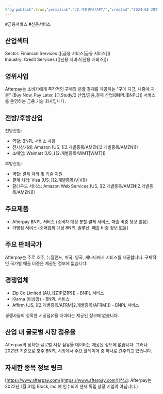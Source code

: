 ```yaml
---
{"dg-publish":true,"permalink":"/2.개별종목/APT/","created":"2024-08-29T21:56:51.872+09:00","updated":"2025-07-29T21:37:04.344+09:00"}
---
```


#금융서비스 #신용서비스

## 산업섹터

Sector: Financial Services ([[금융 서비스\|금융 서비스]])  
Industry: Credit Services ([[신용 서비스\|신용 서비스]])

## 영위사업

Afterpay는 소비자에게 즉각적인 구매와 분할 결제를 제공하는 "구매 지금, 나중에 지불" (Buy Now, Pay Later, [[1.Study/2.산업/금융,결제 산업/BNPL\|BNPL]]) 서비스를 운영하는 금융 기술 회사입니다.

## 전방/후방산업

전방산업:

- 역할: BNPL 서비스 사용
- 전자상거래: Amazon (US, [[2.개별종목/AMZN\|2.개별종목/AMZN]])
- 소매업: Walmart (US, [[2.개별종목/WMT\|WMT]])

후방산업:

- 역할: 결제 처리 및 기술 지원
- 결제 처리: Visa (US, [[2.개별종목/V\|V]])
- 클라우드 서비스: Amazon Web Services (US, [[2.개별종목/AMZN\|2.개별종목/AMZN]])

## 주요제품

- Afterpay BNPL 서비스 (소비자 대상 분할 결제 서비스, 매출 비중 정보 없음)
- 가맹점 서비스 (소매업체 대상 BNPL 솔루션, 매출 비중 정보 없음)

## 주요 판매국가

Afterpay는 주로 호주, 뉴질랜드, 미국, 영국, 캐나다에서 서비스를 제공합니다. 구체적인 국가별 매출 비중은 제공된 정보에 없습니다.

## 경쟁업체

- Zip Co Limited (AU, [[Z1P\|Z1P]]) - BNPL 서비스
- Klarna (비상장) - BNPL 서비스
- Affirm (US, [[2.개별종목/AFRM\|2.개별종목/AFRM]]) - BNPL 서비스

경쟁사들의 정확한 시장점유율 데이터는 제공된 정보에 없습니다.

## 산업 내 글로벌 시장 점유율

Afterpay의 정확한 글로벌 시장 점유율 데이터는 제공된 정보에 없습니다. 그러나 2021년 기준으로 호주 BNPL 시장에서 주요 플레이어 중 하나로 간주되고 있습니다.

## 자세한 종목 정보 링크

[https://www.afterpay.com/](https://www.afterpay.com/)(참고: Afterpay는 2022년 1월 31일 Block, Inc.에 인수되어 현재 독립 상장 기업이 아닙니다.)